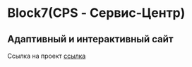 # Block7(CPS - Сервис-Центр)
## Адаптивный и интерактивный сайт

Ссылка на проект [ссылка](https://andrey032.github.io/block7/)

